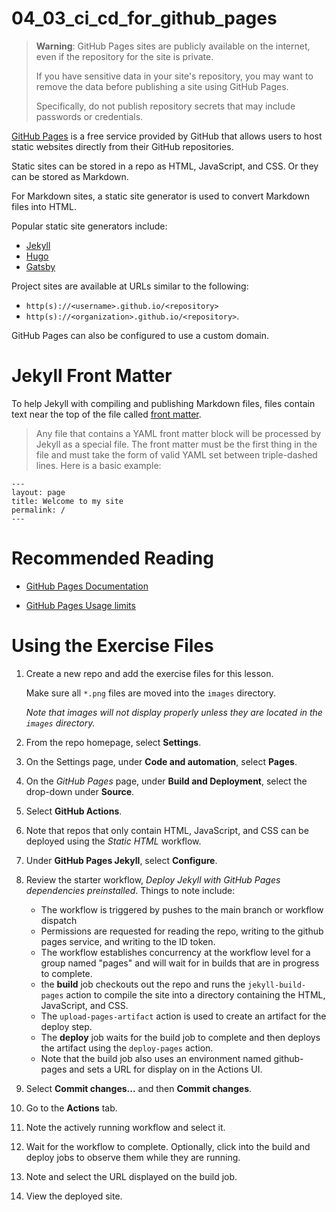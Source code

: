 # 04_03_ci_cd_for_github_pages
> **Warning**: GitHub Pages sites are publicly available on the internet, even if the repository for the site is private.
>
> If you have sensitive data in your site's repository, you may want to remove the data before publishing a site using GitHub Pages.
>
> Specifically, do not publish repository secrets that may include passwords or credentials.

[GitHub Pages](https://pages.github.com/) is a free service provided by GitHub that allows users to host static websites directly from their GitHub repositories.

Static sites can be stored in a repo as HTML, JavaScript, and CSS.  Or they can be stored as Markdown.

For Markdown sites, a static site generator is used to convert Markdown files into HTML.

Popular static site generators include:
- [Jekyll](https://jekyllrb.com/)
- [Hugo](https://gohugo.io/)
- [Gatsby](https://www.gatsbyjs.com/)

Project sites are available at URLs similar to the following:
- `http(s)://<username>.github.io/<repository>`
- `http(s)://<organization>.github.io/<repository>`.

GitHub Pages can also be configured to use a custom domain.

# Jekyll Front Matter
To help Jekyll with compiling and publishing Markdown files, files contain text near the top of the file called [front matter](https://jekyllrb.com/docs/front-matter/).

> Any file that contains a YAML front matter block will be processed by Jekyll as a special file. The front matter must be the first thing in the file and must take the form of valid YAML set between triple-dashed lines. Here is a basic example:

    ---
    layout: page
    title: Welcome to my site
    permalink: /
    ---

# Recommended Reading
- [GitHub Pages Documentation](https://docs.github.com/en/pages)

- [GitHub Pages Usage limits](https://docs.github.com/en/pages/getting-started-with-github-pages/about-github-pages#usage-limits)

# Using the Exercise Files
1. Create a new repo and add the exercise files for this lesson.

    Make sure all `*.png` files are moved into the `images` directory.

    _*Note that images will not display properly unless they are located in the `images` directory.*_

1. From the repo homepage, select **Settings**.
1. On the Settings page, under **Code and automation**, select **Pages**.
1. On the *GitHub Pages* page, under **Build and Deployment**, select the drop-down under **Source**.
1. Select **GitHub Actions**.
1. Note that repos that only contain HTML, JavaScript, and CSS can be deployed using the *Static HTML* workflow.
1. Under **GitHub Pages Jekyll**, select **Configure**.
1. Review the starter workflow, *Deploy Jekyll with GitHub Pages dependencies preinstalled*. Things to note include:
    - The workflow is triggered by pushes to the main branch or workflow dispatch
    - Permissions are requested for reading the repo, writing to the github pages service, and writing to
    the ID token.
    - The workflow establishes concurrency at the workflow level for a group named "pages" and will wait for in builds that are in progress to complete.
    - the **build** job checkouts out the repo and runs the `jekyll-build-pages` action to compile the site into a directory containing the HTML, JavaScript, and CSS.
    - The `upload-pages-artifact` action is used to create an artifact for the deploy step.
    - The **deploy** job waits for the build job to complete and then deploys the artifact using the `deploy-pages` action.
    - Note that the build job also uses an environment named github-pages and sets a URL for display on in the Actions UI.
1. Select **Commit changes...** and then **Commit changes**.
1. Go to the **Actions** tab.
1. Note the actively running workflow and select it.
1. Wait for the workflow to complete.  Optionally, click into the build and deploy jobs to observe them while they are running.
1. Note and select the URL displayed on the build job.
1. View the deployed site.
